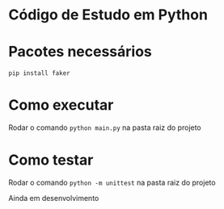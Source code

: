 # Código de Estudo em Python

# Pacotes necessários
`pip install faker`

# Como executar
Rodar o comando `python main.py` na pasta raiz do projeto

# Como testar
Rodar o comando `python -m unittest` na pasta raiz do projeto

Ainda em desenvolvimento